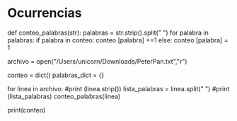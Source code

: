 # Ocurrencias
def conteo_palabras(str):
    palabras = str.strip().split(" ")
    for palabra in palabras: 
        if palabra in conteo:
            conteo [palabra] +=1
        else:
            conteo [palabra] = 1

archivo = open("/Users/unicorn/Downloads/PeterPan.txt","r")

conteo = dict()
palabras_dict = {}

for linea in archivo:
    #print (linea.strip())
    lista_palabras = linea.split(" ")
    #print (lista_palabras)
    conteo_palabras(linea)

print(conteo)
